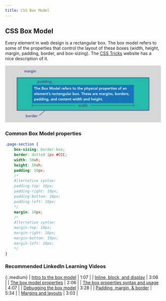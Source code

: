 ```yaml
---
title: CSS Box Model
---
```


## CSS Box Model
Every element in web design is a rectangular box. The box model refers to some of the properties that control the layout of these boxes (width, height, margin, padding, border, and box-sizing). The <a href="https://css-tricks.com/the-css-box-model/" target="_blank">CSS Tricks</a> website has a nice description of it.

<img class="medium" src="assets/images/reference/box_model.png" alt="box model diagram"/> 

### Common Box Model properties

```css
.page-section {
    box-sizing: border-box;
    border: dotted 1px #CCC; 
    width: 50vh;
    height: 50vh;   
    padding: 10px;
    /*
    Alternative syntax:
    padding-top: 10px;
    padding-right: 10px;
    padding-bottom: 10px;
    padding-left: 10px;
    */
    margin: 10px;
    /*
    Alternative syntax:
    margin-top: 10px;
    margin-right: 10px;
    margin-bottom: 10px;
    margin-left: 10px;
    */
}
```

### Recommended LinkedIn Learning Videos

{:.medium}
| <a href="https://www.linkedin.com/learning/css-essential-training-3/introduction-to-the-box-model" target="_blank">Intro to the box model</a> | 1:07 |
| <a href="https://www.linkedin.com/learning/css-essential-training-3/inline-block-and-display" target="_blank">Inline, block, and display</a> | 3:06 |
| <a href="https://www.linkedin.com/learning/css-essential-training-3/the-box-model-properties" target="_blank">The box model properties</a> | 2:06 |
| <a href="https://www.linkedin.com/learning/css-essential-training-3/the-box-properties-syntax-and-usage" target="_blank">The box properties syntax and usage</a> | 4:07 |
| <a href="https://www.linkedin.com/learning/css-essential-training-3/debugging-the-box-model" target="_blank">Debugging the box model</a> | 3:28 |
| <a href="https://www.linkedin.com/learning/css-essential-training-3/padding-margin-and-border" target="_blank">Padding, margin, & border</a> | 5:34 |
| <a href="https://www.linkedin.com/learning/css-essential-training-3/margin-and-layouts" target="_blank">Margins and layouts</a> | 3:03 |

